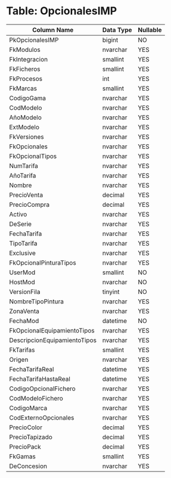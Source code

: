 # Table: OpcionalesIMP

| Column Name | Data Type | Nullable |
|-------------|-----------|----------|
| PkOpcionalesIMP | bigint | NO |
| FkModulos | nvarchar | YES |
| FkIntegracion | smallint | YES |
| FkFicheros | smallint | YES |
| FkProcesos | int | YES |
| FkMarcas | smallint | YES |
| CodigoGama | nvarchar | YES |
| CodModelo | nvarchar | YES |
| AñoModelo | nvarchar | YES |
| ExtModelo | nvarchar | YES |
| FkVersiones | nvarchar | YES |
| FkOpcionales | nvarchar | YES |
| FkOpcionalTipos | nvarchar | YES |
| NumTarifa | nvarchar | YES |
| AñoTarifa | nvarchar | YES |
| Nombre | nvarchar | YES |
| PrecioVenta | decimal | YES |
| PrecioCompra | decimal | YES |
| Activo | nvarchar | YES |
| DeSerie | nvarchar | YES |
| FechaTarifa | nvarchar | YES |
| TipoTarifa | nvarchar | YES |
| Exclusive | nvarchar | YES |
| FkOpcionalPinturaTipos | nvarchar | YES |
| UserMod | smallint | NO |
| HostMod | nvarchar | NO |
| VersionFila | tinyint | NO |
| NombreTipoPintura | nvarchar | YES |
| ZonaVenta | nvarchar | YES |
| FechaMod | datetime | NO |
| FkOpcionalEquipamientoTipos | nvarchar | YES |
| DescripcionEquipamientoTipos | nvarchar | YES |
| FkTarifas | smallint | YES |
| Origen | nvarchar | YES |
| FechaTarifaReal | datetime | YES |
| FechaTarifaHastaReal | datetime | YES |
| CodigoOpcionalFichero | nvarchar | YES |
| CodModeloFichero | nvarchar | YES |
| CodigoMarca | nvarchar | YES |
| CodExternoOpcionales | nvarchar | YES |
| PrecioColor | decimal | YES |
| PrecioTapizado | decimal | YES |
| PrecioPack | decimal | YES |
| FkGamas | smallint | YES |
| DeConcesion | nvarchar | YES |
